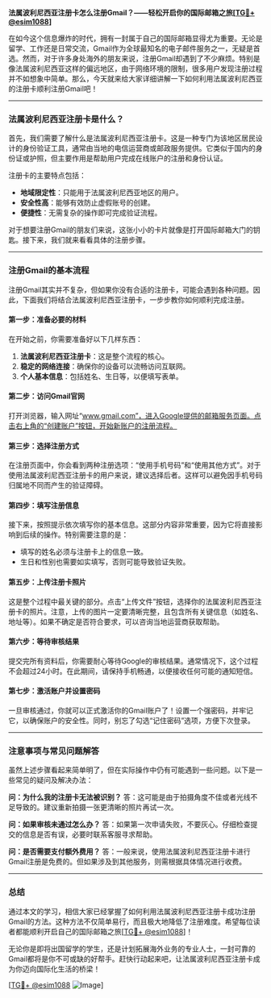 **法属波利尼西亚注册卡怎么注册Gmail？——轻松开启你的国际邮箱之旅[[TG💪+ @esim1088](https://t.me/s/esim1088)]**

在如今这个信息爆炸的时代，拥有一封属于自己的国际邮箱显得尤为重要。无论是留学、工作还是日常交流，Gmail作为全球最知名的电子邮件服务之一，无疑是首选。然而，对于许多身处海外的朋友来说，注册Gmail却遇到了不少麻烦。特别是像法属波利尼西亚这样的偏远地区，由于网络环境的限制，很多用户发现注册过程并不如想象中简单。那么，今天就来给大家详细讲解一下如何利用法属波利尼西亚的注册卡顺利注册Gmail吧！

---

### 法属波利尼西亚注册卡是什么？

首先，我们需要了解什么是法属波利尼西亚注册卡。这是一种专门为该地区居民设计的身份验证工具，通常由当地的电信运营商或邮政服务提供。它类似于国内的身份证或护照，但主要作用是帮助用户完成在线账户的注册和身份认证。

注册卡的主要特点包括：
- **地域限定性**：只能用于法属波利尼西亚地区的用户。
- **安全性高**：能够有效防止虚假账号的创建。
- **便捷性**：无需复杂的操作即可完成验证流程。

对于想要注册Gmail的朋友们来说，这张小小的卡片就像是打开国际邮箱大门的钥匙。接下来，我们就来看看具体的注册步骤。

---

### 注册Gmail的基本流程

注册Gmail其实并不复杂，但如果你没有合适的注册卡，可能会遇到各种问题。因此，下面我们将结合法属波利尼西亚注册卡，一步步教你如何顺利完成注册。

#### 第一步：准备必要的材料

在开始之前，你需要准备好以下几样东西：
1. **法属波利尼西亚注册卡**：这是整个流程的核心。
2. **稳定的网络连接**：确保你的设备可以流畅访问互联网。
3. **个人基本信息**：包括姓名、生日等，以便填写表单。

#### 第二步：访问Gmail官网

打开浏览器，输入网址“www.gmail.com”，进入Google提供的邮箱服务页面。点击右上角的“创建账户”按钮，开始新账户的注册流程。

#### 第三步：选择注册方式

在注册页面中，你会看到两种注册选项：“使用手机号码”和“使用其他方式”。对于使用法属波利尼西亚注册卡的用户来说，建议选择后者。这样可以避免因手机号码归属地不同而产生的验证障碍。

#### 第四步：填写注册信息

接下来，按照提示依次填写你的基本信息。这部分内容非常重要，因为它将直接影响到后续的操作。特别需要注意的是：
- 填写的姓名必须与注册卡上的信息一致。
- 生日和性别也需要如实填写，否则可能导致验证失败。

#### 第五步：上传注册卡照片

这是整个过程中最关键的部分。点击“上传文件”按钮，选择你的法属波利尼西亚注册卡的照片。注意，上传的图片一定要清晰完整，且包含所有关键信息（如姓名、地址等）。如果不确定是否符合要求，可以咨询当地运营商获取帮助。

#### 第六步：等待审核结果

提交完所有资料后，你需要耐心等待Google的审核结果。通常情况下，这个过程不会超过24小时。在此期间，请保持手机畅通，以便接收任何可能的通知短信。

#### 第七步：激活账户并设置密码

一旦审核通过，你就可以正式激活你的Gmail账户了！设置一个强密码，并牢记它，以确保账户的安全性。同时，别忘了勾选“记住密码”选项，方便下次登录。

---

### 注意事项与常见问题解答

虽然上述步骤看起来简单明了，但在实际操作中仍有可能遇到一些问题。以下是一些常见的疑问及解决办法：

**问：为什么我的注册卡无法被识别？**
答：这可能是由于拍摄角度不佳或者光线不足导致的。建议重新拍摄一张更清晰的照片再试一次。

**问：如果审核未通过怎么办？**
答：如果第一次申请失败，不要灰心。仔细检查提交的信息是否有误，必要时联系客服寻求帮助。

**问：是否需要支付额外费用？**
答：一般来说，使用法属波利尼西亚注册卡进行Gmail注册是免费的。但如果涉及到其他服务，则需根据具体情况进行收费。

---

### 总结

通过本文的学习，相信大家已经掌握了如何利用法属波利尼西亚注册卡成功注册Gmail的方法。这种方法不仅简单易行，而且极大地降低了注册难度。希望每位读者都能顺利开启自己的国际邮箱之旅[[TG💪+ @esim1088](https://t.me/s/esim1088)]！

无论你是即将出国留学的学生，还是计划拓展海外业务的专业人士，一封可靠的Gmail都将是你不可或缺的好帮手。赶快行动起来吧，让法属波利尼西亚注册卡成为你迈向国际化生活的桥梁！

[[TG💪+ @esim1088](https://t.me/s/esim1088) ![Image](https://i.postimg.cc/4NQfJmqS/Snipaste-2025-05-13-00-14-12.png)]